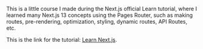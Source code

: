 This is a little course I made during the Next.js official Learn tutorial, where I learned many Next.js 13 concepts using the Pages Router, such as making routes, pre-rendering, optimization, styling, dynamic routes, API Routes, etc.

This is the link for the tutorial:
[Learn Next.js](https://nextjs.org/learn).
